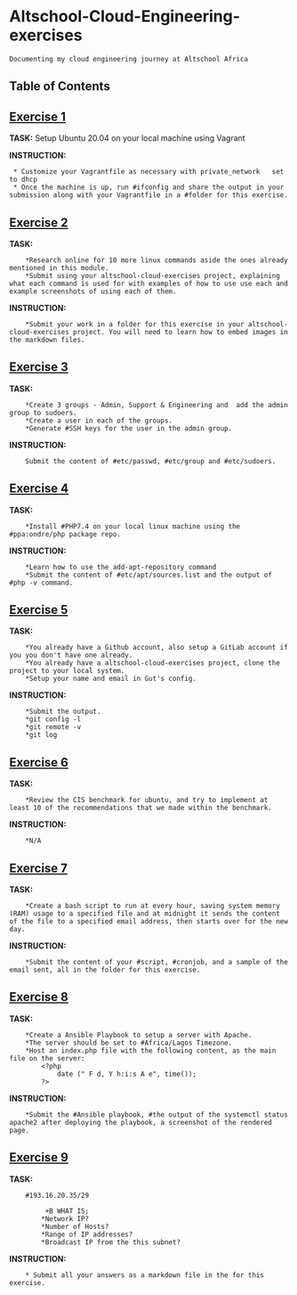 # Altschool-Cloud-Engineering-exercises
    Documenting my cloud engineering journey at Altschool Africa

## Table of Contents

## [Exercise 1](/exercise-1)
   **TASK:** 
        Setup Ubuntu 20.04 on your local machine using Vagrant

   **INSTRUCTION:**

     * Customize your Vagrantfile as necessary with private_network   set to dhcp
     * Once the machine is up, run #ifconfig and share the output in your submission along with your Vagrantfile in a #folder for this exercise.

## [Exercise 2](/exercise-2)
   **TASK:**

        *Research online for 10 more linux commands aside the ones already mentioned in this module.
        *Submit using your altschool-cloud-exercises project, explaining what each command is used for with examples of how to use use each and example screenshots of using each of them.
       
   **INSTRUCTION:**

        *Submit your work in a folder for this exercise in your altschool-cloud-exercises project. You will need to learn how to embed images in the markdown files. 


## [Exercise 3](/exercise-3)
   **TASK:**
   
        *Create 3 groups - Admin, Support & Engineering and  add the admin group to sudoers.
        *Create a user in each of the groups.
        *Generate #SSH keys for the user in the admin group.
    
   **INSTRUCTION:**

        Submit the content of #etc/passwd, #etc/group and #etc/sudoers.


## [Exercise 4](/exercise-4)
   **TASK:**

        *Install #PHP7.4 on your local linux machine using the #ppa:ondre/php package repo.
    
   **INSTRUCTION:**

        *Learn how to use the add-apt-repository command
        *Submit the content of #etc/apt/sources.list and the output of #php -v command.


## [Exercise 5](/exercise-5)
   **TASK:**

        *You already have a Github account, also setup a GitLab account if you you don't have one already.
        *You already have a altschool-cloud-exercises project, clone the project to your local system.
        *Setup your name and email in Gut's config.

   **INSTRUCTION:**

        *Submit the output.
        *git config -l
        *git remote -v
        *git log


## [Exercise 6](/exercise-6)
   **TASK:**

        *Review the CIS benchmark for ubuntu, and try to implement at least 10 of the recommendations that we made within the benchmark.

   **INSTRUCTION:**

        *N/A


## [Exercise 7](/exercise-7)
   **TASK:**

        *Create a bash script to run at every hour, saving system memory (RAM) usage to a specified file and at midnight it sends the content of the file to a specified email address, then starts over for the new day.
    
  **INSTRUCTION:**

        *Submit the content of your #script, #cronjob, and a sample of the email sent, all in the folder for this exercise.


## [Exercise 8](/exercise-8)
   **TASK:**

        *Create a Ansible Playbook to setup a server with Apache.
        *The server should be set to #Africa/Lagos Timezone.
        *Host an index.php file with the following content, as the main file on the server:
            <?php
                date (" F d, Y h:i:s A e", time());
            ?> 
    
   **INSTRUCTION:**

        *Submit the #Ansible playbook, #the output of the systemctl status apache2 after deploying the playbook, a screenshot of the rendered page.


## [Exercise 9](/exercise-9)
   **TASK:**

        #193.16.20.35/29

             +B WHAT IS; 
            *Network IP?
            *Number of Hosts?
            *Range of IP addresses?
            *Broadcast IP from the this subnet? 
    
   **INSTRUCTION:**

        * Submit all your answers as a markdown file in the for this exercise.
